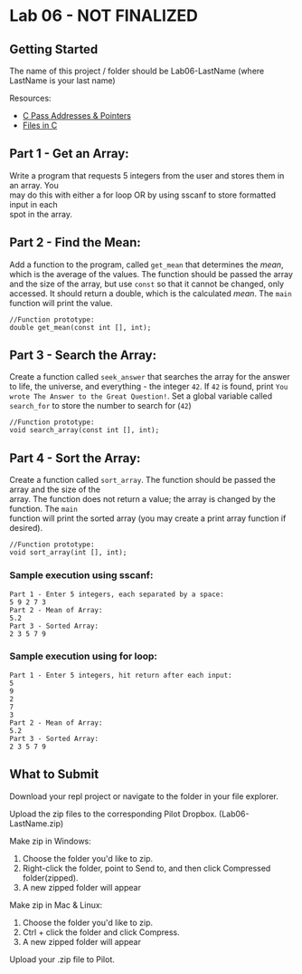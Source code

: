 # Lab 06 - NOT FINALIZED

## Getting Started

The name of this project / folder should be Lab06-LastName (where LastName is your last name)

Resources:

- [C Pass Addresses & Pointers](https://www.programiz.com/c-programming/c-pointer-functions)
- [Files in C](https://www.geeksforgeeks.org/basics-file-handling-c/)

## Part 1 - Get an Array:

Write a program that requests 5 integers from the user and stores them in an array. You  
may do this with either a for loop OR by using sscanf to store formatted input in each  
spot in the array.

## Part 2 - Find the Mean:

Add a function to the program, called `get_mean` that determines the _mean_, which is the average of the values. The function should be passed the array and the size of the array, but use `const` so that it cannot be changed, only accessed. It should return a double, which is the calculated _mean_. The `main` function will print the value.

```
//Function prototype:
double get_mean(const int [], int);
```

## Part 3 - Search the Array:

Create a function called `seek_answer` that searches the array for the answer to life, the universe, and everything - the integer `42`. If `42` is found, print `You wrote The Answer to the Great Question!`. Set a global variable called `search_for` to store the number to search for (`42`)

```
//Function prototype:
void search_array(const int [], int);
```

## Part 4 - Sort the Array:

Create a function called `sort_array`. The function should be passed the array and the size of the  
array. The function does not return a value; the array is changed by the function. The `main`  
function will print the sorted array (you may create a print array function if desired).

```
//Function prototype:
void sort_array(int [], int);
```

### Sample execution using sscanf:

```
Part 1 - Enter 5 integers, each separated by a space:
5 9 2 7 3
Part 2 - Mean of Array:
5.2
Part 3 - Sorted Array:
2 3 5 7 9
```

### Sample execution using for loop:

```
Part 1 - Enter 5 integers, hit return after each input:
5
9
2
7
3
Part 2 - Mean of Array:
5.2
Part 3 - Sorted Array:
2 3 5 7 9
```

## What to Submit

Download your repl project or navigate to the folder in your file explorer.

Upload the zip files to the corresponding Pilot Dropbox. (Lab06-LastName.zip)

Make zip in Windows:

1. Choose the folder you'd like to zip.
2. Right-click the folder, point to Send to, and then click Compressed folder(zipped).
3. A new zipped folder will appear

Make zip in Mac & Linux:

1. Choose the folder you'd like to zip.
2. Ctrl + click the folder and click Compress.
3. A new zipped folder will appear

Upload your .zip file to Pilot.
